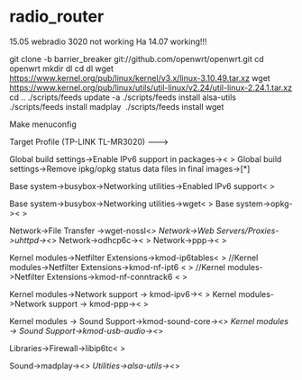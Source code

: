 # radio_router
15.05 webradio 3020 not working
На 14.07 working!!!

git clone -b barrier_breaker git://github.com/openwrt/openwrt.git
cd openwrt
mkdir dl
cd dl
wget https://www.kernel.org/pub/linux/kernel/v3.x/linux-3.10.49.tar.xz
wget https://www.kernel.org/pub/linux/utils/util-linux/v2.24/util-linux-2.24.1.tar.xz
cd ..
./scripts/feeds update -a
./scripts/feeds install alsa-utils 
./scripts/feeds install madplay 
./scripts/feeds install wget


Make menuconfig

Target Profile (TP-LINK TL-MR3020)  --->

Global build settings->Enable IPv6 support in packages->< >
Global build settings->Remove ipkg/opkg status data files in final images->[*]

Base system->busybox->Networking utilities->Enabled IPv6 support< >

Base system->busybox->Networking utilities->wget< >
Base system->opkg->< >

Network->File Transfer ->wget-nossl<*>
Network->Web Servers/Proxies->uhttpd-><*>
Network->odhcp6c->< >
Network->ppp->< >

Kernel modules->Netfilter Extensions->kmod-ip6tables< >
//Kernel modules->Netfilter Extensions->kmod-nf-ipt6 < >
//Kernel modules->Netfilter Extensions->kmod-nf-conntrack6 < >

Kernel modules->Network support -> kmod-ipv6->< >
Kernel modules->Network support -> kmod-ppp->< >

Kernel modules -> Sound Support->kmod-sound-core-><*>
Kernel modules -> Sound Support->kmod-usb-audio-><*>

Libraries->Firewall->libip6tc< >

Sound->madplay-><*>
Utilities->alsa-utils-><*>
